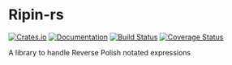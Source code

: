# Ripin-rs

[![Crates.io](https://img.shields.io/crates/v/ripin.svg)](https://crates.io/crates/ripin)
[![Documentation](https://docs.rs/ripin/badge.svg)](https://docs.rs/ripin)
[![Build Status](https://travis-ci.org/Kerollmops/ripin-rs.svg)](https://travis-ci.org/Kerollmops/ripin-rs)
[![Coverage Status](https://coveralls.io/repos/github/Kerollmops/ripin-rs/badge.svg?branch=master)](https://coveralls.io/github/Kerollmops/ripin-rs?branch=master)

A library to handle Reverse Polish notated expressions
